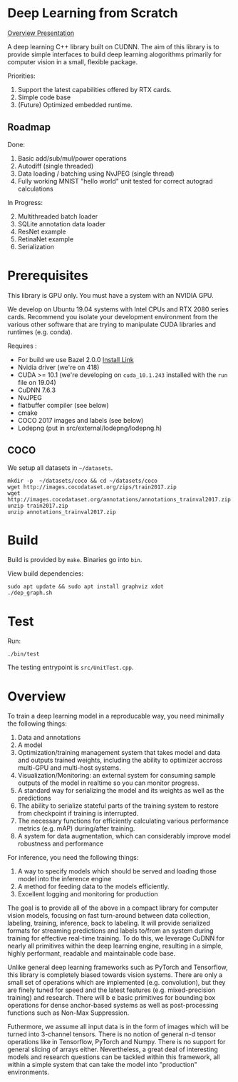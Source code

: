 # Deep Learning from Scratch

[Overview Presentation](https://docs.google.com/presentation/d/13iccyzgeLPLY2YbbjRyn206PnmnWebZJnQ1kIaA85Uk/edit?usp=sharing)

A deep learning C++ library built on CUDNN. The aim of this library is to provide simple interfaces to build deep learning 
alogorithms primarily for computer vision in a small, flexible package.

Priorities:
1. Support the latest capabilities offered by RTX cards. 
2. Simple code base
3. (Future) Optimized embedded runtime.

## Roadmap 

Done: 

1. Basic add/sub/mul/power operations
2. Autodiff (single threaded)
3. Data loading / batching using NvJPEG (single thread)
4. Fully working MNIST "hello world" unit tested for correct autograd calculations

In Progress:

2. Multithreaded batch loader
3. SQLite annotation data loader
3. ResNet example
4. RetinaNet example
5. Serialization

# Prerequisites

This library is GPU only. You must have a system with an NVIDIA GPU.

We develop on Ubuntu 19.04 systems with Intel CPUs and RTX 2080 series cards. Recommend 
you isolate your development environment from the various other software that are trying 
to manipulate CUDA libraries and runtimes (e.g. conda).

Requires :
- For build we use Bazel 2.0.0 [Install Link](https://docs.bazel.build/versions/master/install-ubuntu.html)
- Nvidia driver (we're on 418)
- CUDA >= 10.1 (we're developing on `cuda_10.1.243` installed with the `run` file on 19.04)
- CuDNN 7.6.3 
- NvJPEG
- flatbuffer compiler (see below)
- cmake
- COCO 2017 images and labels (see below)
- Lodepng (put in src/external/lodepng/lodepng.h)

## COCO 

We setup all datasets in `~/datasets`.

```
mkdir -p  ~/datasets/coco && cd ~/datasets/coco
wget http://images.cocodataset.org/zips/train2017.zip
wget http://images.cocodataset.org/annotations/annotations_trainval2017.zip
unzip train2017.zip
unzip annotations_trainval2017.zip
```

# Build

Build is provided by `make`. Binaries go into `bin`.

View build dependencies:

```
sudo apt update && sudo apt install graphviz xdot
./dep_graph.sh
```

# Test

Run:

```./bin/test```

The testing entrypoint is `src/UnitTest.cpp`. 


# Overview 

To train a deep learning model in a reproducable way, you need minimally the following things:

 1. Data and annotations
 2. A model
 3. Optimization/training management system that takes model and data and outputs trained weights, including the ability to optimizer accross multi-GPU and multi-host systems.
 4. Visualization/Monitoring: an external system for consuming sample outputs of the model in realtime so you can 
 monitor progress.
 5. A standard way for serializing the model and its weights as well as the predictions
 6. The ability to serialize stateful parts of the training system to restore from checkpoint if training is interrupted.
 7. The necessary functions for efficiently calculating various performance metrics (e.g. mAP) during/after training.
 8. A system for data augmentation, which can considerably improve model robustness and performance

For inference, you need the following things:

1. A way to specify models which should be served and loading those model into the inference engine
2. A method for feeding data to the models efficiently.
3. Excellent logging and monitoring for production

The goal is to provide all of the above in a compact library for computer vision models, focusing 
on fast turn-around between data collection, labeling, training, inference, back to labeling. It will provide serialized formats for streaming predictions and labels to/from an system during training for effective real-time training. To do this, we leverage CuDNN for nearly all primitives within the deep learning engine, resulting in a simple, highly performant, readable and maintainable code base. 

Unlike general deep learning frameworks such as PyTorch and Tensorflow, this library is completely biased towards vision systems. There are only a small set of operations which are implemented (e.g. convolution), but they are finely tuned for speed and the latest features (e.g. mixed-precision training) and research. There will b e basic primitives for bounding box operations for dense anchor-based systems as well as post-processing functions such as Non-Max Suppression. 

Futhermore, we assume all input data is in the form of images which will be turned into 3-channel tensors. There is no notion of general n-d tensor operations like in Tensorflow, PyTorch and Numpy. There is no support for general slicing of arrays either. Nevertheless, a great deal of interesting models and research questions can be tackled within this framework, all within a simple system that can take the model into "production" environments.

